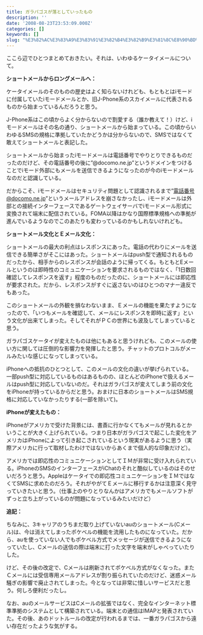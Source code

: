 ```yaml
---
title: ガラパゴスが落としていったもの
description: ''
date: '2008-08-23T23:53:09.000Z'
categories: []
keywords: []
slug: "%E3%82%AC%E3%83%A9%E3%83%91%E3%82%B4%E3%82%B9%E3%81%8C%E8%90%BD%E3%81%A8%E3%81%97%E3%81%A6%E3%81%84%E3%81%A3%E3%81%9F%E3%82%82%E3%81%AE"
---
```

ここら辺でひとつまとめておきたい。それは、いわゆるケータイメールについて。

**ショートメールからロングメールへ：**

ケータイメールのそのものの歴史はよく知らないけれども、もともとはiモードに付属していたiモードメールとか、旧J-Phone系のスカイメールに代表されるものから始まっているんだろうと思う。

J-Phone系はこの頃からよく分からないので割愛する（誰か教えて！）けど、iモードメールはその名の通り、ショートメールから始まっている。この頃からいわゆるSMSの規格に準拠していたかどうかは分からないので、SMSではなくて敢えてショートメールと表記した。

ショートメールから始まったiモードメールは電話番号でやりとりできるものだったのだけど、その電話番号の後に”@docomo.ne.jp”というドメインをつけることでiモード外部にもメールを送信できるようになったのが今のiモードメールなのだと認識している。

だからこそ、iモードメールはセキュリティ問題として認識されるまで”電話番号@docomo.ne.jp”というメールアドレスを崩さなかったし、iモードメールは外部との接続インターフェースであるゲートウェイサーバでiモードメール形式に変換されて端末に配信されている。FOMA以降はかなり国際標準規格への準拠が進んでいるようなのでこのあたりも変わっているのかもしれないけれども。

**ショートメール文化とＥメール文化：**

ショートメールの最大の利点はレスポンスにあった。電話の代わりにメールを送信できる簡単さがそこにはあった。ショートメールはpush型で通知されるものだったから、相手からのレスポンスが会話のように帰ってくる。もともとEメールというのは即時性のコミュニケーションを要求されるものではなく、「1日数回確認してレスポンスを返す」程度のものだったのに、ショートメールには即応性が要求された。だから、レスポンスがすぐに返さないのはひとつのマナー違反でもあった。

このショートメールの外観を損なわないまま、Ｅメールの機能を果たすようになったので、「いつもメールを確認して、メールにレスポンスを即時に返す」という文化が出来てしまった。そしてそれがＰＣの世界にも波及してしまっていると思う。

ガラパゴスケータイが変えたものは他にもあると思うけれども、このメールの使い方に関しては圧倒的な影響力を発揮したと思う。チャットのプロトコルがメールみたいな感じになってしまっている。

iPhoneへの抵抗のひとつとして、このメールの文化の違いが挙げられている。一部push型に対応しているものはあるものの、ほとんどのiPhoneで扱えるメールはpush型に対応していないのだ。それはガラパゴスが変えてしまう前の文化をiPhoneが持っているからだと思う。おまけに日本のショートメールはSMS規格に対応していなかったりする(一部を除いて)。

**iPhoneが変えたもの：**

iPhoneがアメリカで受けた背景には、書斎に行かなくてもメールが見れるとかいうことが大きく上げられている。つまり日本がガラパゴスで起こした変化をアメリカはiPhoneによって引き起こされているという現実があるように思う（実際アメリカに行って取材したわけではないからあくまで個人的な印象だけど）。

アメリカでは即応性のコミュニケーションとしてＩＭが非常に受け入れられている。iPhoneのSMSのインターフェースがiChatのそれと酷似しているのはそのせいだろうと思う。Appleはケータイでの即応性コミュニケーションをＩＭではなくてSMSに求めたのだろう。それがやがてＥメールに移行するかは注意深く見守っていきたいと思う。（仕事上のやりとりなんかはアメリカでもメールソフトがずっと立ち上がっているのが問題になっているみたいだけど）

**追記：**

ちなみに、3キャリアのうちまだ取り上げていないauのショートメール(Cメール)は、今は消えてしまったポケベルの機能を流用したものになっていた。だから、auを使っていない人でもポケベル方式でメッセージが送信できるようになっていたし、Cメールの送信の際は端末に打った文字を端末がしゃべっていたりした。

けど、その後の改定で、Cメールは刷新されてポケベル方式がなくなった。またＣメールには受信専用メールアドレスが割り振られていたのだけど、迷惑メール騒ぎの影響で廃止されてしまった。今となっては非常に惜しいサービスだと思う。何しろ便利だったし。

なお、auのメールサービスはCメールの拡張ではなく、完全なインターネット標準準拠のシステムとして構築されている。端末との通信はIMAPと発表されていた。その後、あのドットルールの改定が行われるまでは、一番ガラパゴスから遠い存在だったような気がする。